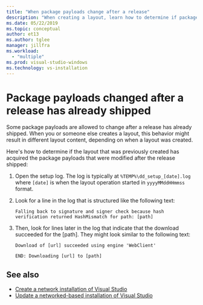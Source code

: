 ```yaml
---
title: "When package payloads change after a release"
description: "When creating a layout, learn how to determine if package payloads changed after a release has already shipped."
ms.date: 05/22/2019
ms.topic: conceptual
author: et13
ms.author: tglee
manager: jillfra
ms.workload:
  - "multiple"
ms.prod: visual-studio-windows
ms.technology: vs-installation
---
```

# Package payloads changed after a release has already shipped

Some package payloads are allowed to change after a release has already shipped. When you or someone else creates a layout, this behavior might result in different layout content, depending on when a layout was created.

Here's how to determine if the layout that was previously created has acquired the package payloads that were modified after the release shipped:

1. Open the setup log. The log is typically at `%TEMP%\dd_setup_[date].log` where `[date]` is when the layout operation started in `yyyyMMddHHmmss` format.

2. Look for a line in the log that is structured like the following text:

    `Falling back to signature and signer check because hash verification returned HashMismatch for path: [path]`

3. Then, look for lines later in the log that indicate that the download succeeded for the [path]. They might look similar to the following text:

    `Download of [url] succeeded using engine 'WebClient'`

    `END: Downloading [url] to [path]`

## See also

* [Create a network installation of Visual Studio](create-a-network-installation-of-visual-studio.md)
* [Update a networked-based installation of Visual Studio](update-a-network-installation-of-visual-studio.md)